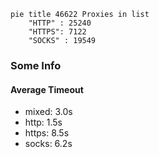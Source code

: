 
```mermaid
pie title 46622 Proxies in list
    "HTTP" : 25240
    "HTTPS": 7122
    "SOCKS" : 19549
```

### Some Info
#### Average Timeout

- mixed: 3.0s
- http: 1.5s
- https: 8.5s
- socks: 6.2s